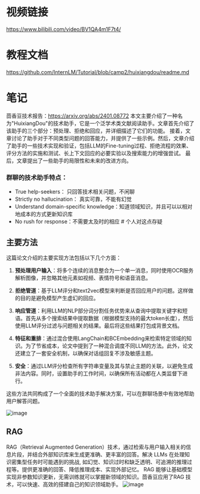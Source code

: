 # 视频链接 # 
https://www.bilibili.com/video/BV1QA4m1F7t4/
# 教程文档 #
https://github.com/InternLM/Tutorial/blob/camp2/huixiangdou/readme.md

# 笔记
茴香豆技术报告：https://arxiv.org/abs/2401.08772
本文主要介绍了一种名为"HuixiangDou"的技术助手，它是一个泛学术类文献阅读助手。文章首先介绍了该助手的三个部分：预处理、拒绝和回应，并详细描述了它们的功能。
接着，文章讨论了助手对于不同类型问题的回答能力，并提供了一些示例。然后，文章介绍了助手的一些技术实现和验证，包括LLM的Fine-tuning过程、拒绝流程的效果、评分方法的实施和测试、长上下文回应的必要实验以及搜索能力的增强尝试。
最后，文章提出了一些助手的局限性和未来的改进方向。

### 群聊的技术助手特点：
- True help-seekers： 只回答技术相关问题，不闲聊
- Strictly no hallucination： 真实可靠，不能有幻觉
- Understand domain-specific knowledge：知道领域知识，并且可以以相对地成本的方式更新知识库
- No rush for response：不需要太及时的相应 # 个人对这点存疑

## 主要方法
这篇论文介绍的主要实现方法包括以下几个方面：

1. **预处理用户输入**：将多个连续的消息整合为一个单一消息，同时使用OCR服务解析图像，并忽略其他元素如视频、表情符号和语音消息。

2. **拒绝管道**：基于LLM评分和text2vec模型来判断是否回应用户的问题。这样做的目的是避免模型产生虚幻的回应。

3. **响应管道**：利用LLM的NLP部分词分割任务优势来从查询中提取关键字和短语。首先从多个搜索结果中提取数据（根据模型支持的最大token长度），然后使用LLM评分过滤与问题相关的结果。最后将这些结果打包成背景文档。

4. **特征和重排**：通过混合使用LangChain和BCEmbedding来检索特定领域的知识。为了节省成本，论文中提到了一种混合调度不同LLM的方法。此外，论文还建立了一套安全机制，以确保对话组回复不涉及敏感主题。

5. **安全**：通过LLM评分检查所有字符串变量及其与禁止主题的关联，以避免生成非法内容。同时，设置助手的工作时间，以确保所有活动都在人类监督下进行。

这些方法共同构成了一个全面的技术助手解决方案，可以在群聊场景中有效地帮助用户解答问题。

![image](https://github.com/noirblack/InternLM2/assets/9305115/3ac3752d-7899-43a5-aa30-bcbbfa35c437)

## RAG
RAG（Retrieval Augmented Generation）技术，通过检索与用户输入相关的信息片段，并结合外部知识库来生成更准确、更丰富的回答。解决 LLMs 在处理知识密集型任务时可能遇到的挑战, 如幻觉、知识过时和缺乏透明、可追溯的推理过程等。提供更准确的回答、降低推理成本、实现外部记忆。
RAG 能够让基础模型实现非参数知识更新，无需训练就可以掌握新领域的知识。茴香豆应用了RAG 技术，可以快速、高效的搭建自己的知识领域助手。
![image](https://github.com/noirblack/InternLM2/assets/9305115/ced58c28-07a1-4eb2-99d0-63e8790ab57b)




